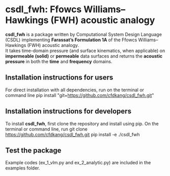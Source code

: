 # csdl_fwh: Ffowcs Williams–Hawkings (FWH) acoustic analogy

**csdl_fwh** is a package written by Computational System Design Language (CSDL) implementing **Farassat’s Formulation 1A** of the Ffowcs Williams–Hawkings (FWH) acoustic analogy.  
It takes time-domain pressure (and surface kinematics, when applicable) on **impermeable (solid)** or **permeable** data surfaces and returns the **acoustic pressure** in both the **time** and **frequency** domains.

## Installation instructions for users
For direct installation with all dependencies, run on the terminal or command line
pip install "git+https://github.com/cfdkang/csdl_fwh.git"

## Installation instructions for developers
To install **csdl_fwh**, first clone the repository and install using pip. On the terminal or command line, run
git clone https://github.com/cfdkang/csdl_fwh.git
pip install -e ./csdl_fwh

## Test the package
Example codes (ex_1_vlm.py and ex_2_analytic.py) are included in the examples folder.